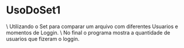 # UsoDoSet1

\\ Utilizando o Set para comparar um arquivo com diferentes Usuarios e momentos de Loggin.
\\ No final o programa mostra a quantidade de usuarios que fizeram o loggin.
